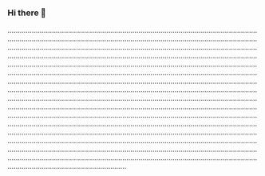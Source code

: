 ### Hi there 👋

...........................................................................................................................................................................................................................................................................................................................................................................................................................................................................................................................................................................................................................................................................................................................................................................................................................................................................................................................................................................................................................................................................................................................................................................................................................................................................................................................................................................................................................................................................................................................................................................................................................................................................................................................................................................................................................................................................................................................................................................................................................................................................................................................